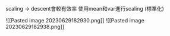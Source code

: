 scaling -> descent會較有效率
使用mean和var進行scaling (標準化)

![[Pasted image 20230629182930.png]]
![[Pasted image 20230629182938.png]]